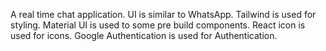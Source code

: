 A real time chat application. 
UI is similar to WhatsApp. 
Tailwind is used for styling.
Material UI is used to some pre build components.
React icon is used for icons.
Google Authentication is used for Authentication.